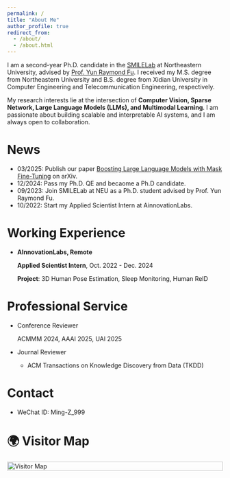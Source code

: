 ```yaml
---
permalink: /
title: "About Me"
author_profile: true
redirect_from: 
  - /about/
  - /about.html
---
```


I am a second-year Ph.D. candidate in the [SMILELab](https://fulab.sites.northeastern.edu/) at Northeastern University, advised by [Prof. Yun Raymond Fu](https://www1.ece.neu.edu/~yunfu/). I received my M.S. degree from Northeastern University and B.S. degree from Xidian University in Computer Engineering and Telecommunication Engineering, respectively.

My research interests lie at the intersection of **Computer Vision, Sparse Network, Large Language Models (LLMs), and Multimodal Learning**. I am passionate about building scalable and interpretable AI systems, and I am always open to collaboration.

News
======
- 03/2025: Publish our paper [Boosting Large Language Models with Mask Fine-Tuning](https://arxiv.org/abs/2503.22764) on arXiv.
- 12/2024: Pass my Ph.D. QE and becaome a Ph.D candidate.
- 09/2023: Join SMILELab at NEU as a Ph.D. student advised by Prof. Yun Raymond Fu.
- 10/2022: Start my Applied Scientist Intern at AinnovationLabs.

Working Experience
======
- **AInnovationLabs, Remote**
  
  **Applied Scientist Intern**, Oct. 2022 - Dec. 2024
  
  **Project**: 3D Human Pose Estimation, Sleep Monitoring, Human ReID

Professional Service
======
- Conference Reviewer
  
  ACMMM 2024, AAAI 2025, UAI 2025

- Journal Reviewer
  - ACM Transactions on Knowledge Discovery from Data (TKDD)

Contact
======
- WeChat ID: Ming-Z_999

🌍 Visitor Map
======
<div style="display: flex; justify-content: center; margin-top: 20px;">
  <a href="https://clustrmaps.com/site/1c5nj" title="ClustrMaps" style="max-width: 1000px; width: 100%;">
    <img src="https://www.clustrmaps.com/map_v2.png?d=my0X9XIC6PWfAjyxjrZbhwC3lpkrvsbY9-LYNKmDlew&cl=ffffff"
         alt="Visitor Map"
         style="width: 100%; height: auto; display: block;" />
  </a>
</div>
